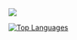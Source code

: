 <image src="https://github-readme-stats.vercel.app/api?username=michelml&include_all_commits=true&show_icons=true&count_private=true&hide_title=true" />

[![Top Languages](https://github-readme-stats.vercel.app/api/top-langs/?username=michelml&hide=html,jupyter%20notebook&layout=compact&hide_title=true)](https://github.com/MichelML)
